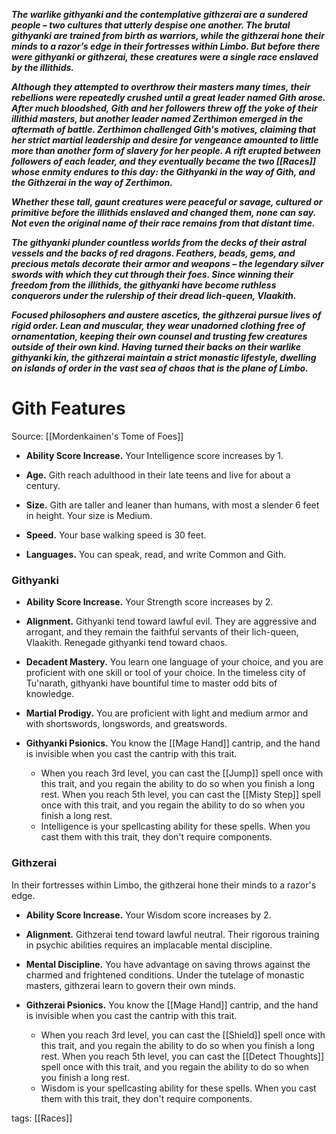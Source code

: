 **_The warlike githyanki and the contemplative githzerai are a sundered people – two cultures that utterly despise one another. The brutal githyanki are trained from birth as warriors, while the githzerai hone their minds to a razor’s edge in their fortresses within Limbo. But before there were githyanki or githzerai, these creatures were a single race enslaved by the illithids._**

**_Although they attempted to overthrow their masters many times, their rebellions were repeatedly crushed until a great leader named Gith arose. After much bloodshed, Gith and her followers threw off the yoke of their illithid masters, but another leader named Zerthimon emerged in the aftermath of battle. Zerthimon challenged Gith's motives, claiming that her strict martial leadership and desire for vengeance amounted to little more than another form of slavery for her people. A rift erupted between followers of each leader, and they eventually became the two [[Races]] whose enmity endures to this day: the Githyanki in the way of Gith, and the Githzerai in the way of Zerthimon._**

**_Whether these tall, gaunt creatures were peaceful or savage, cultured or primitive before the illithids enslaved and changed them, none can say. Not even the original name of their race remains from that distant time._**

**_The githyanki plunder countless worlds from the decks of their astral vessels and the backs of red dragons. Feathers, beads, gems, and precious metals decorate their armor and weapons – the legendary silver swords with which they cut through their foes. Since winning their freedom from the illithids, the githyanki have become ruthless conquerors under the rulership of their dread lich-queen, Vlaakith._**

**_Focused philosophers and austere ascetics, the githzerai pursue lives of rigid order. Lean and muscular, they wear unadorned clothing free of ornamentation, keeping their own counsel and trusting few creatures outside of their own kind. Having turned their backs on their warlike githyanki kin, the githzerai maintain a strict monastic lifestyle, dwelling on islands of order in the vast sea of chaos that is the plane of Limbo._**

# Gith Features

Source: [[Mordenkainen's Tome of Foes]]

-   **Ability Score Increase.** Your Intelligence score increases by 1.

-   **Age.** Gith reach adulthood in their late teens and live for about a century.

-   **Size.** Gith are taller and leaner than humans, with most a slender 6 feet in height. Your size is Medium.

-   **Speed.** Your base walking speed is 30 feet.

-   **Languages.** You can speak, read, and write Common and Gith.

### Githyanki

-   **Ability Score Increase.** Your Strength score increases by 2.

-   **Alignment.** Githyanki tend toward lawful evil. They are aggressive and arrogant, and they remain the faithful servants of their lich-queen, Vlaakith. Renegade githyanki tend toward chaos.

-   **Decadent Mastery.** You learn one language of your choice, and you are proficient with one skill or tool of your choice. In the timeless city of Tu'narath, githyanki have bountiful time to master odd bits of knowledge.

-   **Martial Prodigy.** You are proficient with light and medium armor and with shortswords, longswords, and greatswords.

-   **Githyanki Psionics.** You know the [[Mage Hand]] cantrip, and the hand is invisible when you cast the cantrip with this trait.
    -   When you reach 3rd level, you can cast the [[Jump]] spell once with this trait, and you regain the ability to do so when you finish a long rest. When you reach 5th level, you can cast the [[Misty Step]] spell once with this trait, and you regain the ability to do so when you finish a long rest.
    -   Intelligence is your spellcasting ability for these spells. When you cast them with this trait, they don't require components.

### Githzerai

In their fortresses within Limbo, the githzerai hone their minds to a razor's edge.

-   **Ability Score Increase.** Your Wisdom score increases by 2.

-   **Alignment.** Githzerai tend toward lawful neutral. Their rigorous training in psychic abilities requires an implacable mental discipline.

-   **Mental Discipline.** You have advantage on saving throws against the charmed and frightened conditions. Under the tutelage of monastic masters, githzerai learn to govern their own minds.

-   **Githzerai Psionics.** You know the [[Mage Hand]] cantrip, and the hand is invisible when you cast the cantrip with this trait.
    -   When you reach 3rd level, you can cast the [[Shield]] spell once with this trait, and you regain the ability to do so when you finish a long rest. When you reach 5th level, you can cast the [[Detect Thoughts]] spell once with this trait, and you regain the ability to do so when you finish a long rest.
    -   Wisdom is your spellcasting ability for these spells. When you cast them with this trait, they don't require components.

tags: [[Races]]